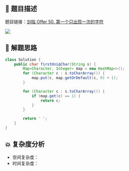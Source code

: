## 📃 题目描述

题目链接：[剑指 Offer 50. 第一个只出现一次的字符](https://leetcode.cn/problems/di-yi-ge-zhi-chu-xian-yi-ci-de-zi-fu-lcof/)

![](https://cs-wiki.oss-cn-shanghai.aliyuncs.com/img/image-20221020122349995.png)

## 🔔 解题思路


```java
class Solution {
    public char firstUniqChar(String s) {
        Map<Character, Integer> map = new HashMap<>();
        for (Character c : s.toCharArray()) {
            map.put(c, map.getOrDefault(c, 0) + 1);
        }

        for (Character c : s.toCharArray()) {
            if (map.get(c) == 1) {
                return c;
            }
        }

        return ' ';
    }
}
```

## 💥 复杂度分析

- 空间复杂度：
- 时间复杂度：
